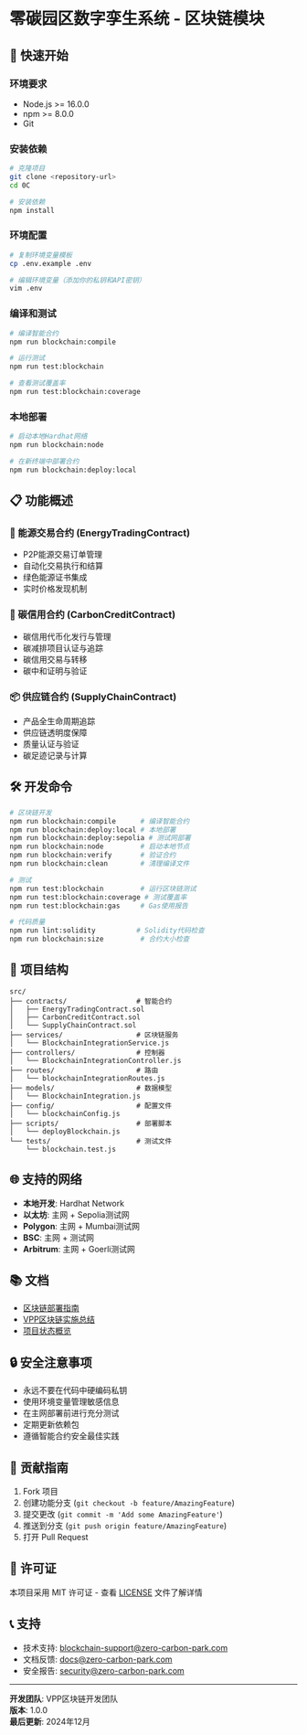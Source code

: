 # 零碳园区数字孪生系统 - 区块链模块

## 🚀 快速开始

### 环境要求
- Node.js >= 16.0.0
- npm >= 8.0.0
- Git

### 安装依赖

```bash
# 克隆项目
git clone <repository-url>
cd 0C

# 安装依赖
npm install
```

### 环境配置

```bash
# 复制环境变量模板
cp .env.example .env

# 编辑环境变量（添加你的私钥和API密钥）
vim .env
```

### 编译和测试

```bash
# 编译智能合约
npm run blockchain:compile

# 运行测试
npm run test:blockchain

# 查看测试覆盖率
npm run test:blockchain:coverage
```

### 本地部署

```bash
# 启动本地Hardhat网络
npm run blockchain:node

# 在新终端中部署合约
npm run blockchain:deploy:local
```

## 📋 功能概述

### 🔋 能源交易合约 (EnergyTradingContract)
- P2P能源交易订单管理
- 自动化交易执行和结算
- 绿色能源证书集成
- 实时价格发现机制

### 🌱 碳信用合约 (CarbonCreditContract)
- 碳信用代币化发行与管理
- 碳减排项目认证与追踪
- 碳信用交易与转移
- 碳中和证明与验证

### 📦 供应链合约 (SupplyChainContract)
- 产品全生命周期追踪
- 供应链透明度保障
- 质量认证与验证
- 碳足迹记录与计算

## 🛠️ 开发命令

```bash
# 区块链开发
npm run blockchain:compile      # 编译智能合约
npm run blockchain:deploy:local # 本地部署
npm run blockchain:deploy:sepolia # 测试网部署
npm run blockchain:node         # 启动本地节点
npm run blockchain:verify       # 验证合约
npm run blockchain:clean        # 清理编译文件

# 测试
npm run test:blockchain         # 运行区块链测试
npm run test:blockchain:coverage # 测试覆盖率
npm run test:blockchain:gas     # Gas使用报告

# 代码质量
npm run lint:solidity          # Solidity代码检查
npm run blockchain:size         # 合约大小检查
```

## 📁 项目结构

```
src/
├── contracts/                 # 智能合约
│   ├── EnergyTradingContract.sol
│   ├── CarbonCreditContract.sol
│   └── SupplyChainContract.sol
├── services/                  # 区块链服务
│   └── BlockchainIntegrationService.js
├── controllers/               # 控制器
│   └── BlockchainIntegrationController.js
├── routes/                    # 路由
│   └── blockchainIntegrationRoutes.js
├── models/                    # 数据模型
│   └── BlockchainIntegration.js
├── config/                    # 配置文件
│   └── blockchainConfig.js
├── scripts/                   # 部署脚本
│   └── deployBlockchain.js
└── tests/                     # 测试文件
    └── blockchain.test.js
```

## 🌐 支持的网络

- **本地开发**: Hardhat Network
- **以太坊**: 主网 + Sepolia测试网
- **Polygon**: 主网 + Mumbai测试网
- **BSC**: 主网 + 测试网
- **Arbitrum**: 主网 + Goerli测试网

## 📚 文档

- [区块链部署指南](docs/BLOCKCHAIN_DEPLOYMENT_GUIDE.md)
- [VPP区块链实施总结](docs/VPP_BLOCKCHAIN_IMPLEMENTATION_SUMMARY.md)
- [项目状态概览](docs/PROJECT_STATUS_OVERVIEW.md)

## 🔒 安全注意事项

- 永远不要在代码中硬编码私钥
- 使用环境变量管理敏感信息
- 在主网部署前进行充分测试
- 定期更新依赖包
- 遵循智能合约安全最佳实践

## 🤝 贡献指南

1. Fork 项目
2. 创建功能分支 (`git checkout -b feature/AmazingFeature`)
3. 提交更改 (`git commit -m 'Add some AmazingFeature'`)
4. 推送到分支 (`git push origin feature/AmazingFeature`)
5. 打开 Pull Request

## 📄 许可证

本项目采用 MIT 许可证 - 查看 [LICENSE](LICENSE) 文件了解详情

## 📞 支持

- 技术支持: blockchain-support@zero-carbon-park.com
- 文档反馈: docs@zero-carbon-park.com
- 安全报告: security@zero-carbon-park.com

---

**开发团队**: VPP区块链开发团队  
**版本**: 1.0.0  
**最后更新**: 2024年12月